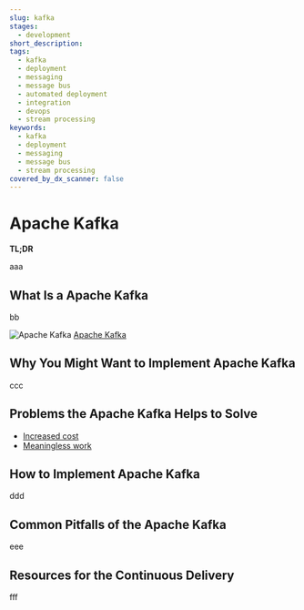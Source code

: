```yaml
---
slug: kafka
stages:
  - development
short_description:
tags:
  - kafka
  - deployment
  - messaging
  - message bus
  - automated deployment
  - integration
  - devops
  - stream processing
keywords:
  - kafka
  - deployment
  - messaging
  - message bus
  - stream processing
covered_by_dx_scanner: false
---
```


# Apache Kafka

**TL;DR**

aaa

## What Is a Apache Kafka

bb

![Apache Kafka](/files/kafka.png)
[Apache Kafka]()

## Why You Might Want to Implement Apache Kafka

ccc

## Problems the Apache Kafka Helps to Solve

- [Increased cost](/problems/increased-cost)
- [Meaningless work](/problems/meaningless-work)

## How to Implement Apache Kafka

ddd

## Common Pitfalls of the Apache Kafka

eee

## Resources for the Continuous Delivery

fff
